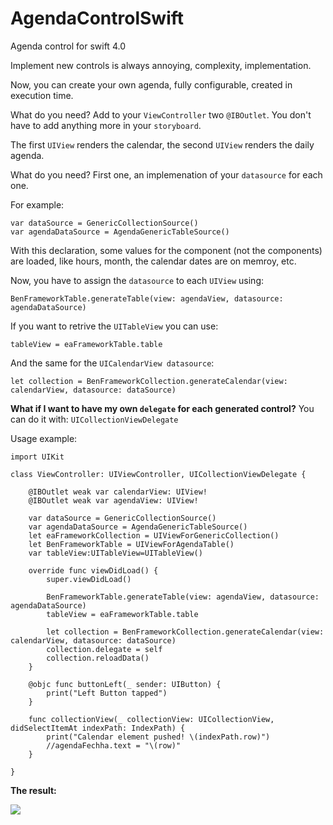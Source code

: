 # AgendaControlSwift
Agenda control for swift 4.0

Implement new controls is always annoying, complexity, implementation.

Now, you can create your own agenda, fully configurable, created in execution time.

What do you need?
Add to your `ViewController` two `@IBOutlet`.
You don't have to add anything more in your `storyboard`.

The first `UIView` renders the calendar, the second `UIView` renders the daily agenda.

What do you need? First one, an implemenation of your `datasource` for each one.

For example:

```
var dataSource = GenericCollectionSource()
var agendaDataSource = AgendaGenericTableSource()
```

With this declaration, some values for the component (not the components) are loaded, like hours, month, the calendar dates are on memroy, etc.

Now, you have to assign the `datasource` to each `UIView` using:
```
BenFrameworkTable.generateTable(view: agendaView, datasource: agendaDataSource)
```

If you want to retrive the `UITableView` you can use:
```
tableView = eaFrameworkTable.table 
```
And the same for the `UICalendarView datasource`:
```
let collection = BenFrameworkCollection.generateCalendar(view: calendarView, datasource: dataSource)
```

**What if I want to have my own `delegate` for each generated control?**
You can do it with: `UICollectionViewDelegate`


Usage example:

```
import UIKit

class ViewController: UIViewController, UICollectionViewDelegate {
    
    @IBOutlet weak var calendarView: UIView!
    @IBOutlet weak var agendaView: UIView!
    
    var dataSource = GenericCollectionSource()
    var agendaDataSource = AgendaGenericTableSource()
    let eaFrameworkCollection = UIViewForGenericCollection()
    let BenFrameworkTable = UIViewForAgendaTable()
    var tableView:UITableView=UITableView()
    
    override func viewDidLoad() {
        super.viewDidLoad()
        
        BenFrameworkTable.generateTable(view: agendaView, datasource: agendaDataSource)
        tableView = eaFrameworkTable.table
        
        let collection = BenFrameworkCollection.generateCalendar(view: calendarView, datasource: dataSource)
        collection.delegate = self
        collection.reloadData()
    }
    
    @objc func buttonLeft(_ sender: UIButton) {
        print("Left Button tapped")
    }
    
    func collectionView(_ collectionView: UICollectionView, didSelectItemAt indexPath: IndexPath) {
        print("Calendar element pushed! \(indexPath.row)")
        //agendaFechha.text = "\(row)"
    }
    
}
```

**The result:**

<img src='https://i.imgur.com/kK35pX2.png' />
